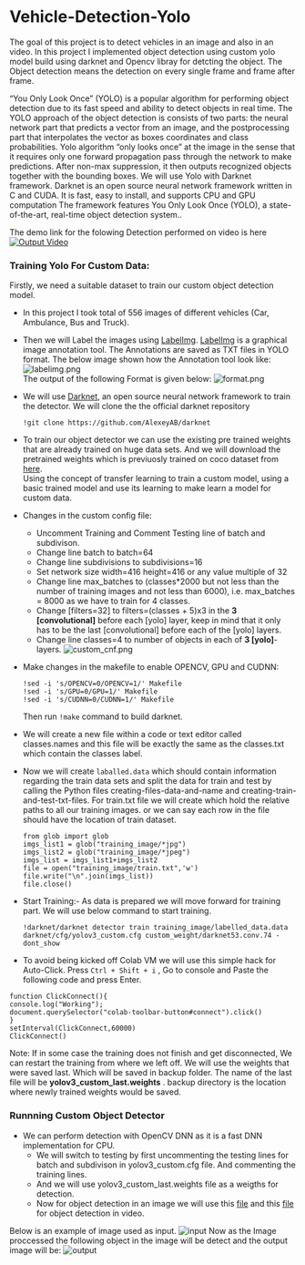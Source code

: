 # Vehicle-Detection-Yolo
The goal of this project is to detect vehicles in an image and also in an video. In this project I implemented object detection using custom yolo model build using darknet and Opencv libray for detcting the object.
The Object detection means the detection on every single frame and frame after frame.

“You Only Look Once” (YOLO) is a popular algorithm for performing object detection due to its fast speed and ability to detect objects in real time.
The YOLO approach of the object detection is consists of two parts: the neural network part that predicts a vector from an image, and the postprocessing part that interpolates the vector as boxes coordinates and class probabilities.
Yolo algorithm “only looks once” at the image in the sense that it requires only one forward propagation pass through the network to make predictions. After non-max suppression, it then outputs recognized objects together with the bounding boxes.
We will use Yolo with Darknet framework. Darknet is an open source neural network framework written in C and CUDA. It is fast, easy to install, and supports CPU and GPU computation The framework features You Only Look Once (YOLO), a state-of-the-art, real-time object detection system..

The demo link for the folowing Detection performed on video is here
[![Output Video]()](https://youtu.be/AJshZn2H-WQ)


### Training Yolo For Custom Data:

Firstly, we need a suitable dataset to train our custom object detection model.
*  In this project I took total of 556 images of different vehicles (Car, Ambulance, Bus and Truck).
* Then we will Label the images using [LabelImg](https://tzutalin.github.io/labelImg/). [LabelImg](https://github.com/tzutalin/labelImg#labelimg) is a graphical image annotation tool. The Annotations are saved as TXT files in YOLO format.
	The below image shown how the Annotation tool look like:
	![labelimg.png](https://github.com/rohan300557/Vehicle-Detection-Yolo/blob/main/src/Labelimg.png)	
	The output of the following Format is given below:
    ![format.png](https://github.com/rohan300557/Vehicle-Detection-Yolo/blob/main/src/file_format.png)
* We will use [Darknet](https://github.com/pjreddie/darknet), an open source neural network framework to train the detector. We will  clone the the official darknet repository
	```python:
	!git clone https://github.com/AlexeyAB/darknet
	```
*  To train our object detector we can use the existing pre trained weights that are already trained on huge data sets. And we will download the pretrained weights which is previuosly trained on coco dataset from [here](https://pjreddie.com/media/files/darknet53.conv.74).  
Using the concept of transfer learning to train a custom model, using a basic trained model and use its learning to make learn a model for custom data.
* Changes in the custom config file:
	-   Uncomment Training and Comment Testing line of batch and subdivison. 
	-   Change line batch to batch=64
	-   Change line subdivisions to subdivisions=16
	-   Set network size width=416 height=416 or any value multiple of 32
	-   Change line max_batches to (classes*2000 but not less than the number of training images and not less than 6000), i.e. max_batches = 8000 as we have to train for 4 classes.
	-   Change [filters=32] to filters=(classes + 5)x3 in the  **3**  **[convolutional]**  before each [yolo] layer, keep in mind that it only has to be the last [convolutional] before each of the [yolo] layers.
	-   Change line classes=4 to number of objects in each of  **3 [yolo]**-layers.
![custom_cnf.png](https://github.com/rohan300557/Vehicle-Detection-Yolo/blob/main/src/custom_cng.png)
* Make changes in the makefile to enable OPENCV, GPU and CUDNN: 
	 ```python:
	!sed -i 's/OPENCV=0/OPENCV=1/' Makefile
	!sed -i 's/GPU=0/GPU=1/' Makefile
	!sed -i 's/CUDNN=0/CUDNN=1/' Makefile
	```
  Then run `!make` command to build darknet.
*   We will create a new file within a code or text editor called  classes.names  and this file will be exactly the same as the classes.txt which contain the classes label.
* Now we will create `laballed.data` which should contain information regarding the train data sets and split the data for train and test by calling the Python files creating-files-data-and-name and creating-train-and-test-txt-files.
For train.txt file we will create which hold the relative paths to all our training images. or we can say each row in the file should have the location of train dataset.

	```python: 
	from glob import glob
	imgs_list1 = glob("training_image/*jpg")
	imgs_list2 = glob("training_image/*jpeg")
	imgs_list = imgs_list1+imgs_list2
	file = open("training_image/train.txt",'w')
	file.write("\n".join(imgs_list))
	file.close()
	```
* Start Training:- As data is prepared we will move forward for training part. We will use below command to start training.
	```python:
	!darknet/darknet detector train training_image/labelled_data.data darknet/cfg/yolov3_custom.cfg custom_weight/darknet53.conv.74 -dont_show
	```
* To avoid being kicked off Colab VM we will use this simple hack for Auto-Click. Press `Ctrl + Shift + i` , Go to console and Paste the following code and press Enter.

```
function ClickConnect(){
console.log("Working"); 
document.querySelector("colab-toolbar-button#connect").click() 
}
setInterval(ClickConnect,60000)
ClickConnect()
```

Note: If in some case the training does not finish and get disconnected, We can restart the training from where we left off. We will use the weights that were saved last. Which will be saved in backup folder. The name of the last file will be **yolov3_custom_last.weights** . backup directory is the location where newly trained weights would be saved.

### Runnning Custom Object Detector
* We can perform detection with OpenCV DNN as it is a fast DNN implementation for CPU.
	* We will switch to testing by first uncommenting the testing lines for batch and subdivison in yolov3_custom.cfg file. And commenting the training lines.
	* And we will use yolov3_custom_last.weights file as a weigths for detection.
	* Now for object detection in an image we will use this
 [file](https://github.com/rohan300557/Vehicle-Detection-Yolo/blob/main/creating-files-data-and-name.py) and this [file](https://github.com/rohan300557/Vehicle-Detection-Yolo/blob/main/creating-train-and-test-txt-files.py) for object detection in video.

Below is an example of image used as input.
![input](https://github.com/rohan300557/Vehicle-Detection-Yolo/blob/main/test/vehicle.jpg)
Now as the Image proccessed the following object in the image will be detect and the output image will be:
![output](https://github.com/rohan300557/Vehicle-Detection-Yolo/blob/main/output/output.jpg)
	
